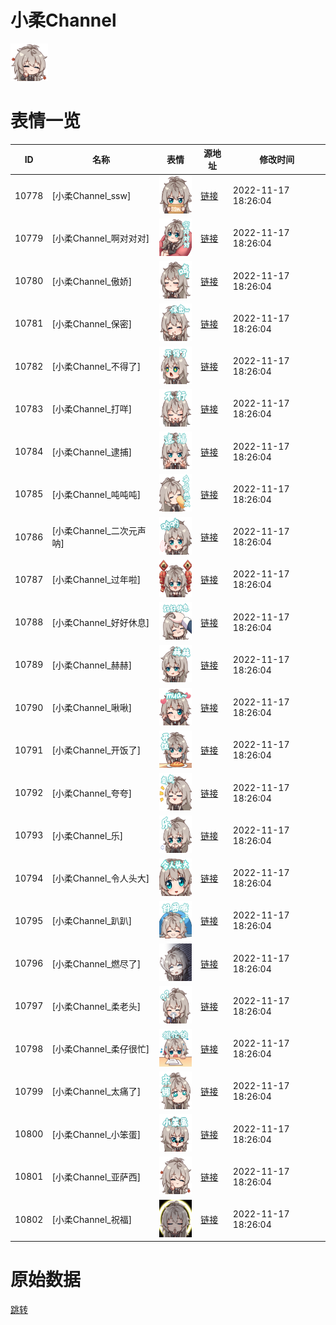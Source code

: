 # 小柔Channel

<img src="./cover.png" height="60" alt="cover" />

# 表情一览

|ID|名称|表情|源地址|修改时间|
|----|----|----|----|----|
|10778|[小柔Channel_ssw]|<img src="./pic/010778_%5B小柔Channel_ssw%5D.png" height="60" alt="ssw"/>|[链接](http://i0.hdslb.com/bfs/emote/80a962c7e51823040ff6a799234fc2337d773e7a.png)|2022-11-17 18:26:04|
|10779|[小柔Channel_啊对对对]|<img src="./pic/010779_%5B小柔Channel_啊对对对%5D.png" height="60" alt="啊对对对"/>|[链接](http://i0.hdslb.com/bfs/emote/3512d91a160ec29cdf8f03725dec1af0cbde5a0c.png)|2022-11-17 18:26:04|
|10780|[小柔Channel_傲娇]|<img src="./pic/010780_%5B小柔Channel_傲娇%5D.png" height="60" alt="傲娇"/>|[链接](http://i0.hdslb.com/bfs/emote/9b4f6b8d05834ba5ed0f384553da33f78370ddf5.png)|2022-11-17 18:26:04|
|10781|[小柔Channel_保密]|<img src="./pic/010781_%5B小柔Channel_保密%5D.png" height="60" alt="保密"/>|[链接](http://i0.hdslb.com/bfs/emote/b491350da40dc434e2eb61a1cfd3e3c217b29084.png)|2022-11-17 18:26:04|
|10782|[小柔Channel_不得了]|<img src="./pic/010782_%5B小柔Channel_不得了%5D.png" height="60" alt="不得了"/>|[链接](http://i0.hdslb.com/bfs/emote/913b07ea51aee5c139cc64fd975d79a15d42cedf.png)|2022-11-17 18:26:04|
|10783|[小柔Channel_打咩]|<img src="./pic/010783_%5B小柔Channel_打咩%5D.png" height="60" alt="打咩"/>|[链接](http://i0.hdslb.com/bfs/emote/fafa86544e46b3c0af4f90363b9d40b365562c74.png)|2022-11-17 18:26:04|
|10784|[小柔Channel_逮捕]|<img src="./pic/010784_%5B小柔Channel_逮捕%5D.png" height="60" alt="逮捕"/>|[链接](http://i0.hdslb.com/bfs/emote/2d49d388ea6cc5f6b12abb9da49a88a519356f13.png)|2022-11-17 18:26:04|
|10785|[小柔Channel_吨吨吨]|<img src="./pic/010785_%5B小柔Channel_吨吨吨%5D.png" height="60" alt="吨吨吨"/>|[链接](http://i0.hdslb.com/bfs/emote/47544b9695a77eb6511d82e8e821c5cb90a1dc68.png)|2022-11-17 18:26:04|
|10786|[小柔Channel_二次元声呐]|<img src="./pic/010786_%5B小柔Channel_二次元声呐%5D.png" height="60" alt="二次元声呐"/>|[链接](http://i0.hdslb.com/bfs/emote/21e7f3ce691f61c7820b6607d68afa04940a7489.png)|2022-11-17 18:26:04|
|10787|[小柔Channel_过年啦]|<img src="./pic/010787_%5B小柔Channel_过年啦%5D.png" height="60" alt="过年啦"/>|[链接](http://i0.hdslb.com/bfs/emote/77fc3afb6c8c67d0497b0ebec007a9cedc31729d.png)|2022-11-17 18:26:04|
|10788|[小柔Channel_好好休息]|<img src="./pic/010788_%5B小柔Channel_好好休息%5D.png" height="60" alt="好好休息"/>|[链接](http://i0.hdslb.com/bfs/emote/8684dd8fbc1b77a69e8289249d01d9746d7b9a6d.png)|2022-11-17 18:26:04|
|10789|[小柔Channel_赫赫]|<img src="./pic/010789_%5B小柔Channel_赫赫%5D.png" height="60" alt="赫赫"/>|[链接](http://i0.hdslb.com/bfs/emote/c4e17b499f7cd7bc620e37e02feb10078b49b8cd.png)|2022-11-17 18:26:04|
|10790|[小柔Channel_啾啾]|<img src="./pic/010790_%5B小柔Channel_啾啾%5D.png" height="60" alt="啾啾"/>|[链接](http://i0.hdslb.com/bfs/emote/f9dd33b29a36f60c474166770fe34e0fd9dbb8ba.png)|2022-11-17 18:26:04|
|10791|[小柔Channel_开饭了]|<img src="./pic/010791_%5B小柔Channel_开饭了%5D.png" height="60" alt="开饭了"/>|[链接](http://i0.hdslb.com/bfs/emote/13f4678d72993cbc3d23eaa947cc83a68556c6ce.png)|2022-11-17 18:26:04|
|10792|[小柔Channel_夸夸]|<img src="./pic/010792_%5B小柔Channel_夸夸%5D.png" height="60" alt="夸夸"/>|[链接](http://i0.hdslb.com/bfs/emote/23c86b0d7f5d8a4e007597aaee64ebcc6a49fa08.png)|2022-11-17 18:26:04|
|10793|[小柔Channel_乐]|<img src="./pic/010793_%5B小柔Channel_乐%5D.png" height="60" alt="乐"/>|[链接](http://i0.hdslb.com/bfs/emote/495922c9e113431ba6c9dbf9d86eb9350c75fc1e.png)|2022-11-17 18:26:04|
|10794|[小柔Channel_令人头大]|<img src="./pic/010794_%5B小柔Channel_令人头大%5D.png" height="60" alt="令人头大"/>|[链接](http://i0.hdslb.com/bfs/emote/5eea8532d6f4d93d90c9619da990981bbd06083c.png)|2022-11-17 18:26:04|
|10795|[小柔Channel_趴趴]|<img src="./pic/010795_%5B小柔Channel_趴趴%5D.png" height="60" alt="趴趴"/>|[链接](http://i0.hdslb.com/bfs/emote/49a584141c4969a4af9278e3905ce5166cb96e13.png)|2022-11-17 18:26:04|
|10796|[小柔Channel_燃尽了]|<img src="./pic/010796_%5B小柔Channel_燃尽了%5D.png" height="60" alt="燃尽了"/>|[链接](http://i0.hdslb.com/bfs/emote/c2f1d3eb338356ff9c36c215aea2283d73b3463a.png)|2022-11-17 18:26:04|
|10797|[小柔Channel_柔老头]|<img src="./pic/010797_%5B小柔Channel_柔老头%5D.png" height="60" alt="柔老头"/>|[链接](http://i0.hdslb.com/bfs/emote/dd8103b1da0b0a992512fa8ffec8a735b6b76b08.png)|2022-11-17 18:26:04|
|10798|[小柔Channel_柔仔很忙]|<img src="./pic/010798_%5B小柔Channel_柔仔很忙%5D.png" height="60" alt="柔仔很忙"/>|[链接](http://i0.hdslb.com/bfs/emote/7f1b6951df3a8cedfb65a4d72cf479821ee6abdc.png)|2022-11-17 18:26:04|
|10799|[小柔Channel_太痛了]|<img src="./pic/010799_%5B小柔Channel_太痛了%5D.png" height="60" alt="太痛了"/>|[链接](http://i0.hdslb.com/bfs/emote/19eaf1b3cc888639dfb81e0ee9e5b856b6901dfd.png)|2022-11-17 18:26:04|
|10800|[小柔Channel_小笨蛋]|<img src="./pic/010800_%5B小柔Channel_小笨蛋%5D.png" height="60" alt="小笨蛋"/>|[链接](http://i0.hdslb.com/bfs/emote/0a176341ef380f73d8aa043d5f80019c5d4c4c12.png)|2022-11-17 18:26:04|
|10801|[小柔Channel_亚萨西]|<img src="./pic/010801_%5B小柔Channel_亚萨西%5D.png" height="60" alt="亚萨西"/>|[链接](http://i0.hdslb.com/bfs/emote/6db9fce81729c7326cf9c3dc760f3bab1aa27e2b.png)|2022-11-17 18:26:04|
|10802|[小柔Channel_祝福]|<img src="./pic/010802_%5B小柔Channel_祝福%5D.png" height="60" alt="祝福"/>|[链接](http://i0.hdslb.com/bfs/emote/b26d593c533b394b5e1e2221b1ed1840016c7456.png)|2022-11-17 18:26:04|

# 原始数据

[跳转](./raw.json)

